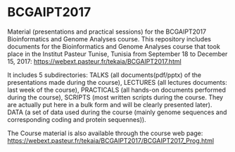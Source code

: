 # BCGAIPT2017
Material (presentations and practical sessions) for the BCGAIPT2017 Bioinformatics and Genome Analyses course.
This repository includes documents for the Bioinformatics and Genome Analyses course that took place in the 
Institut Pasteur Tunise, Tunisia from September 18 to December 15, 2017:
https://webext.pasteur.fr/tekaia/BCGAIPT2017.html

It includes 5 subdirectories:
TALKS (all documents(pdf/pptx) of the presentations made during the course),
LECTURES (all lectures documents: last week of the course),
PRACTICALS (all hands-on documents performed during the course),
SCRIPTS (most written scripts during the course. They are actually put here in a bulk form and will be clearly presented later).
DATA (a set of data used during the course (mainly genome sequences and corresponding coding and protein sequennes)).

The Course material is also available through the course web page:
https://webext.pasteur.fr/tekaia/BCGAIPT2017/BCGAIPT2017_Prog.html

